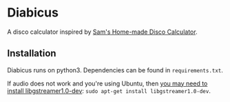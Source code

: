 # Diabicus #

A disco calculator inspired by [Sam's Home-made Disco Calculator](https://www.youtube.com/watch?v=YfIQ7ktFM1g).

## Installation ##

Diabicus runs on python3.  Dependencies can be found in `requirements.txt`.

If audio does not work and you're using Ubuntu, then [you may need to install libgstreamer1.0-dev](https://stackoverflow.com/questions/28044949/mp3-files-suddenly-dont-play-with-kivy): `sudo apt-get install libgstreamer1.0-dev`.
